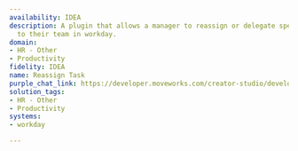 ```yaml
---
availability: IDEA
description: A plugin that allows a manager to reassign or delegate specific tasks
  to their team in workday.
domain:
- HR - Other
- Productivity
fidelity: IDEA
name: Reassign Task
purple_chat_link: https://developer.moveworks.com/creator-studio/developer-tools/purple-chat/?conversation=%7B%22startTimestamp%22%3A%2211%3A43+AM%22%2C%22messages%22%3A%5B%7B%22parts%22%3A%5B%7B%22richText%22%3A%22%3Cp%3ECan+you+delegate+my+%27Approve+Expenses%27+task+to+Albert%3F%3C%2Fp%3E%22%7D%5D%2C%22role%22%3A%22user%22%7D%2C%7B%22parts%22%3A%5B%7B%22reasoningSteps%22%3A%5B%7B%22richText%22%3A%22Found+task+%3Cb%3EApprove+Expenses+Q3+2024%3C%2Fb%3E+in+Workday%22%2C%22status%22%3A%22success%22%7D%2C%7B%22richText%22%3A%22Searching+for+%27Albert%27+on+your+team...%22%2C%22status%22%3A%22pending%22%7D%5D%7D%2C%7B%22richText%22%3A%22%3Cp%3EI+found+a+couple+of+people+named+Albert+on+your+team.+Who+are+you+referring+to%3F%3C%2Fp%3E%22%7D%2C%7B%22buttons%22%3A%5B%7B%22buttonText%22%3A%22Albert+Johnson%22%2C%22style%22%3A%22outlined%22%7D%2C%7B%22buttonText%22%3A%22Albert+Smith%22%2C%22style%22%3A%22outlined%22%7D%5D%7D%5D%2C%22role%22%3A%22assistant%22%7D%2C%7B%22parts%22%3A%5B%7B%22richText%22%3A%22%3Cp%3EAlbert+Smith%3C%2Fp%3E%22%7D%5D%2C%22role%22%3A%22user%22%7D%2C%7B%22parts%22%3A%5B%7B%22richText%22%3A%22%3Cp%3EOkay%2C+I%27ll+reassign+the+task+%3Cb%3E%27Approve+Expenses+Q3+2024%27%3C%2Fb%3E+in+%3Cb%3EWorkday%3C%2Fb%3E+to+%3Cb%3EAlbert+Smith%3C%2Fb%3E.%3C%2Fp%3E%3Cp%3EDoes+that+sound+right%3F%3C%2Fp%3E%22%7D%2C%7B%22buttons%22%3A%5B%7B%22buttonText%22%3A%22Yes%2C+reassign+it%22%2C%22style%22%3A%22filled%22%7D%2C%7B%22buttonText%22%3A%22Cancel%22%2C%22style%22%3A%22outlined%22%7D%5D%7D%5D%2C%22role%22%3A%22assistant%22%7D%2C%7B%22parts%22%3A%5B%7B%22richText%22%3A%22%3Cp%3EYes%2C+reassign+it%3C%2Fp%3E%22%7D%5D%2C%22role%22%3A%22user%22%7D%2C%7B%22parts%22%3A%5B%7B%22reasoningSteps%22%3A%5B%7B%22richText%22%3A%22Reassigning+task+in+Workday...%22%2C%22status%22%3A%22success%22%7D%5D%7D%2C%7B%22richText%22%3A%22%3Cp%3EAll+set.+I%27ve+reassigned+the+task+to+Albert+Smith.+He+will+receive+a+notification.%3C%2Fp%3E%22%7D%2C%7B%22citations%22%3A%5B%7B%22citationTitle%22%3A%22Task%3A+Approve+Expenses+Q3+2024%22%2C%22connectorName%22%3A%22workday%22%7D%5D%7D%5D%2C%22role%22%3A%22assistant%22%7D%5D%7D
solution_tags:
- HR - Other
- Productivity
systems:
- workday

---
```


